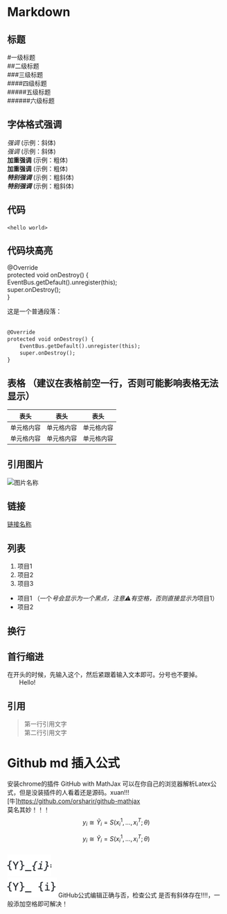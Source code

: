 # Markdown
## 标题
#一级标题  
##二级标题  
###三级标题  
####四级标题  
#####五级标题  
######六级标题  
  
## 字体格式强调
*强调*  (示例：斜体)  
_强调_  (示例：斜体)  
**加重强调**  (示例：粗体)  
__加重强调__ (示例：粗体)  
***特别强调*** (示例：粗斜体)  
___特别强调___  (示例：粗斜体)  
  
## 代码
`<hello world>` 
  
## 代码块高亮  
@Override  
protected void onDestroy() {  
    EventBus.getDefault().unregister(this);  
    super.onDestroy();  
}  
  
<p>这是一个普通段落：</p>

<pre><code>
@Override  
protected void onDestroy() {  
    EventBus.getDefault().unregister(this);  
    super.onDestroy();  
}  
</code></pre>
  
## 表格 （建议在表格前空一行，否则可能影响表格无法显示）
  
表头  | 表头  | 表头
---- | ----- | ------ 
单元格内容  | 单元格内容 | 单元格内容
单元格内容  | 单元格内容 | 单元格内容 
  
## 引用图片
![图片名称](https://www.baidu.com/img/bd_logo1.png) 
## 链接
[链接名称](https://www.baidu.com/)  

## 列表
1. 项目1   
2. 项目2   
3. 项目3   
  * 项目1 （一个*号会显示为一个黑点，注意⚠️有空格，否则直接显示为*项目1）  
  * 项目2   
  
## 换行
  
## 首行缩进
在开头的时候，先输入这个，然后紧跟着输入文本即可。分号也不要掉。  
&#160; &#160; &#160; &#160;Hello!
  
  
## 引用
> 第一行引用文字   
> 第二行引用文字 

# Github md 插入公式  
安装chrome的插件 GitHub with MathJax 可以在你自己的浏览器解析Latex公式，但是没装插件的人看着还是源码。xuan!!!  
[牛]https://github.com/orsharir/github-mathjax  
莫名其妙！！！
$$
y_{i} \cong \widetilde{Y}_{i}=S\left(x_{i}^{1}, \ldots, x_{i}^{T} ; \theta\right)
$$
  
$$
y_{i} \cong \widetilde{Y}_ {i}=S\left(x_{i}^{1}, \ldots, x_{i}^{T} ; \theta\right)
$$  
![error](https://github.com/David-on-Code/md_using/blob/master/e.png)  
![right](https://github.com/David-on-Code/md_using/blob/master/r.png)
GitHub公式编辑正确与否，检查公式 是否有斜体存在!!!!，一般添加空格即可解决！
